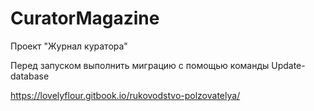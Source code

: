 # CuratorMagazine
Проект "Журнал куратора"

Перед запуском выполнить миграцию с помощью команды Update-database

https://lovelyflour.gitbook.io/rukovodstvo-polzovatelya/
